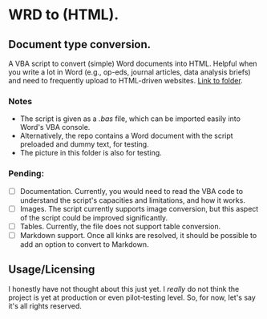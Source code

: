 # WRD to (HTML).
## Document type conversion.
A VBA script to convert (simple) Word documents into HTML. Helpful when you write a lot in Word (e.g., op-eds, journal articles, data analysis briefs) and need to frequently upload to HTML-driven websites. [Link to folder](https://github.com/jbolns/papayawatermelon/tree/main/WRD%20to%20HTML).

### Notes
- The script is given as a *.bas* file, which can be imported easily into Word's VBA console.
- Alternatively, the repo contains a Word document with the script preloaded and dummy text, for testing.
- The picture in this folder is also for testing.

### Pending:
- [ ] Documentation. Currently, you would need to read the VBA code to understand the script's capacities and limitations, and how it works.
- [ ] Images. The script currently supports image conversion, but this aspect of the script could be improved significantly.
- [ ] Tables. Currently, the file does not support table conversion.
- [ ] Markdown support. Once all kinks are resolved, it should be possible to add an option to convert to Markdown.

## Usage/Licensing
I honestly have not thought about this just yet. I *really* do not think the project is yet at production or even pilot-testing level. So, for now, let's say it's all rights reserved.
